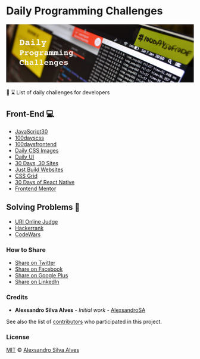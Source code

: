 # Daily Programming Challenges 

![Cover: Daily Programming Challenges](./dpc-cover.jpg)

:running: :hourglass: List of daily challenges for developers

## Front-End :computer:

 - [JavaScript30](https://javascript30.com/)
 - [100dayscss](https://100dayscss.com/)
 - [100daysfrontend](http://100daysfrontend.com/)
 - [Daily CSS Images](http://dailycssimages.com/)
 - [Daily UI](http://www.dailyui.co/)
 - [30 Days, 30 Sites](http://www.subscribepage.com/30days30sites)
 - [Just Build Websites](https://github.com/melanierichards/just-build-websites)
 - [CSS Grid](https://cssgrid.io/)
 - [30 Days of React Native](https://github.com/fangwei716/30-days-of-react-native)
 - [Frontend Mentor](https://www.frontendmentor.io/challenges)
 
## Solving Problems :dart:
 
 - [URI Online Judge](https://www.urionlinejudge.com.br/)
 - [Hackerrank](https://www.hackerrank.com/)
 - [CodeWars](https://www.codewars.com)
 

### How to Share
- [Share on Twitter](http://twitter.com/home?status=https://github.com/AlexsandroSA/daily-programming-challenges)
- [Share on Facebook](http://www.facebook.com/sharer/sharer.php?s=100&p[url]=https://github.com/AlexsandroSA/daily-programming-challenges&p[images][0]=&p[title]=Daily%20Programming%20Challenges&p[summary]=)
- [Share on Google Plus](https://plus.google.com/share?url=https://github.com/AlexsandroSA/daily-programming-challenges)
- [Share on LinkedIn](http://www.linkedin.com/shareArticle?mini=true&url=https://github.com/AlexsandroSA/daily-programming-challenges&title=Free%20Programming%20Books&summary=&source=)

### Credits

* __Alexsandro Silva Alves__ - _Initial work_ - [AlexsandroSA](https://github.com/AlexsandroSA)

See also the list of [contributors](https://github.com/AlexsandroSA/daily-programming-challenges/graphs/contributors) who participated in this project.

### License

[MIT](https://github.com/AlexsandroSA/daily-programming-challenges/blob/master/LICENSE) © [Alexsandro Silva Alves](https://twitter.com/alexsandro_sa)
